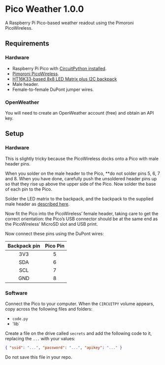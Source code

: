 # Pico Weather 1.0.0

A Raspberry Pi Pico-based weather readout using the Pimoroni PicoWireless.

## Requirements

### Hardware

* Raspberry Pi Pico with [CircuitPython installed](https://circuitpython.org/board/raspberry_pi_pico/).
* [Pimoroni PicoWireless](https://shop.pimoroni.com/products/pico-wireless-pack).
* [HT16K33-based 8x8 LED Matrix plus I2C backpack](https://www.adafruit.com/product/870)
* Male header.
* Female-to-female DuPont jumper wires.

### OpenWeather

You will need to create an OpenWeather account (free) and obtain an API key.

## Setup

### Hardware

This is slightly tricky because the PicoWireless docks onto a Pico with male header pins.

When you solder on the male header to the Pico, **do not solder pins 5, 6, 7 and 8. When you have done, carefully push the unsoldered header pins up so that they rise up above the upper side of the Pico. Now solder the base of each pin to the Pico.

Solder the LED matrix to the backpack, and the backpack to the supplied male header as [described here]().

Now fit the Pico into the PicoWireless’ female header, taking care to get the correct orientation: the Pico’s USB connector should be at the same end as the PicoWireless’ MicroSD slot and USB print.

Now connect these pins using the DuPont wires:

| Backpack pin | Pico Pin |
| :-: | :-: |
| 3V3 | 5 |
| SDA | 6 |
| SCL | 7 |
| GND | 8 |

### Software

Connect the Pico to your computer. When the `CIRCUITPY` volume appears, copy across the following files and folders:

* `code.py`
* 'lib`

Create a file on the drive called `secrets` and add the following code to it, replacing the `...` with your values:

```json
{ "ssid": "...", "password": "...", "apikey": "..." }
```

Do not save this file in your repo.